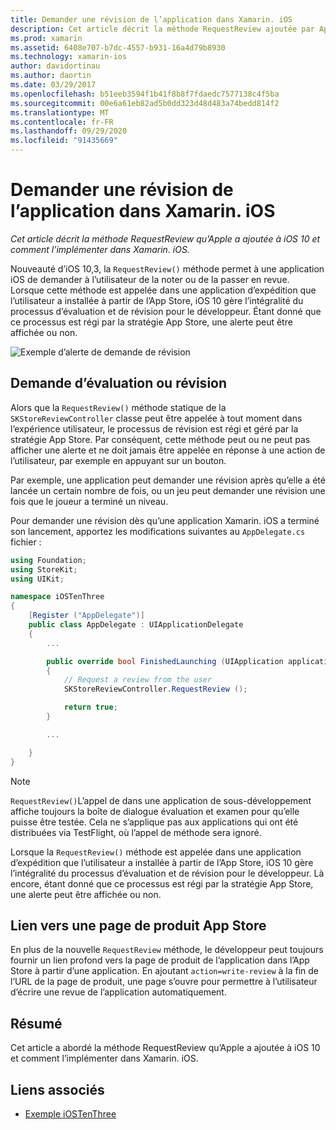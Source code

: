 ```yaml
---
title: Demander une révision de l’application dans Xamarin. iOS
description: Cet article décrit la méthode RequestReview ajoutée par Apple à iOS 10 et explique comment l’implémenter dans Xamarin. iOS.
ms.prod: xamarin
ms.assetid: 6408e707-b7dc-4557-b931-16a4d79b8930
ms.technology: xamarin-ios
author: davidortinau
ms.author: daortin
ms.date: 03/29/2017
ms.openlocfilehash: b51eeb3594f1b41f8b8f7fdaedc7577138c4f5ba
ms.sourcegitcommit: 00e6a61eb82ad5b0dd323d48d483a74bedd814f2
ms.translationtype: MT
ms.contentlocale: fr-FR
ms.lasthandoff: 09/29/2020
ms.locfileid: "91435669"
---
```

# <a name="request-app-review-in-xamarinios"></a>Demander une révision de l’application dans Xamarin. iOS

_Cet article décrit la méthode RequestReview qu’Apple a ajoutée à iOS 10 et comment l’implémenter dans Xamarin. iOS._

Nouveauté d’iOS 10,3, la `RequestReview()` méthode permet à une application iOS de demander à l’utilisateur de la noter ou de la passer en revue. Lorsque cette méthode est appelée dans une application d’expédition que l’utilisateur a installée à partir de l’App Store, iOS 10 gère l’intégralité du processus d’évaluation et de révision pour le développeur. Étant donné que ce processus est régi par la stratégie App Store, une alerte peut être affichée ou non.

![Exemple d’alerte de demande de révision](request-app-review-images/review01.png)

## <a name="requesting-a-rating-or-review"></a>Demande d’évaluation ou révision

Alors que la `RequestReview()` méthode statique de la `SKStoreReviewController` classe peut être appelée à tout moment dans l’expérience utilisateur, le processus de révision est régi et géré par la stratégie App Store. Par conséquent, cette méthode peut ou ne peut pas afficher une alerte et ne doit jamais être appelée en réponse à une action de l’utilisateur, par exemple en appuyant sur un bouton.

Par exemple, une application peut demander une révision après qu’elle a été lancée un certain nombre de fois, ou un jeu peut demander une révision une fois que le joueur a terminé un niveau.

Pour demander une révision dès qu’une application Xamarin. iOS a terminé son lancement, apportez les modifications suivantes au `AppDelegate.cs` fichier :

```csharp
using Foundation;
using StoreKit;
using UIKit;

namespace iOSTenThree
{
    [Register ("AppDelegate")]
    public class AppDelegate : UIApplicationDelegate
    {
        ...

        public override bool FinishedLaunching (UIApplication application, NSDictionary launchOptions)
        {
            // Request a review from the user
            SKStoreReviewController.RequestReview ();

            return true;
        }

        ...

    }
}
```

> [!NOTE]
> `RequestReview()`L’appel de dans une application de sous-développement affiche toujours la boîte de dialogue évaluation et examen pour qu’elle puisse être testée. Cela ne s’applique pas aux applications qui ont été distribuées via TestFlight, où l’appel de méthode sera ignoré.

Lorsque la `RequestReview()` méthode est appelée dans une application d’expédition que l’utilisateur a installée à partir de l’App Store, iOS 10 gère l’intégralité du processus d’évaluation et de révision pour le développeur. Là encore, étant donné que ce processus est régi par la stratégie App Store, une alerte peut être affichée ou non.

## <a name="linking-to-an-app-store-product-page"></a>Lien vers une page de produit App Store 

En plus de la nouvelle `RequestReview` méthode, le développeur peut toujours fournir un lien profond vers la page de produit de l’application dans l’App Store à partir d’une application. En ajoutant `action=write-review` à la fin de l’URL de la page de produit, une page s’ouvre pour permettre à l’utilisateur d’écrire une revue de l’application automatiquement. 

## <a name="summary"></a>Résumé

Cet article a abordé la méthode RequestReview qu’Apple a ajoutée à iOS 10 et comment l’implémenter dans Xamarin. iOS.

## <a name="related-links"></a>Liens associés

- [Exemple iOSTenThree](/samples/xamarin/ios-samples/ios10-iostenthree/)